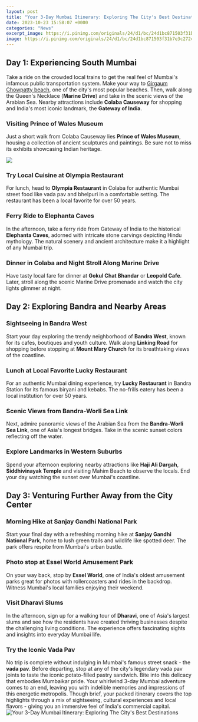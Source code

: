 ```yaml
---
layout: post
title: "Your 3-Day Mumbai Itinerary: Exploring The City's Best Destinations"
date: 2023-10-23 15:58:07 +0000
categories: "News"
excerpt_image: https://i.pinimg.com/originals/24/d1/bc/24d1bc871503f31b7e3c272c32035c9a.jpg
image: https://i.pinimg.com/originals/24/d1/bc/24d1bc871503f31b7e3c272c32035c9a.jpg
---
```


## Day 1: Experiencing South Mumbai 
Take a ride on the crowded local trains to get the real feel of Mumbai's infamous public transportation system. Make your way to [Girgaum Chowpatty beach](https://thetopnews.github.io/my-dual-playstation-5-setup-for-continued-gameplay-during-recovery/), one of the city's most popular beaches. Then, walk along the Queen's Necklace (**Marine Drive**) and take in the scenic views of the Arabian Sea. Nearby attractions include **Colaba Causeway** for shopping and India's most iconic landmark, the **Gateway of India**. 
### Visiting Prince of Wales Museum
Just a short walk from Colaba Causeway lies **Prince of Wales Museum**, housing a collection of ancient sculptures and paintings. Be sure not to miss its exhibits showcasing Indian heritage. 

![](https://cdn.destguides.com/files/store/itineraryday/759/background_image/jpeg_large_202112291737-13ebe30e70e7351c6e6a08d4046290aa.jpeg)
### Try Local Cuisine at Olympia Restaurant  
For lunch, head to **Olympia Restaurant** in Colaba for authentic Mumbai street food like vada pav and bhelpuri in a comfortable setting. The restaurant has been a local favorite for over 50 years.
### Ferry Ride to Elephanta Caves
In the afternoon, take a ferry ride from Gateway of India to the historical **Elephanta Caves**, adorned with intricate stone carvings depicting Hindu mythology. The natural scenery and ancient architecture make it a highlight of any Mumbai trip.
### Dinner in Colaba and Night Stroll Along Marine Drive
Have tasty local fare for dinner at **Gokul Chat Bhandar** or **Leopold Cafe**. Later, stroll along the scenic Marine Drive promenade and watch the city lights glimmer at night. 
## Day 2: Exploring Bandra and Nearby Areas
### Sightseeing in Bandra West
Start your day exploring the trendy neighborhood of **Bandra West**, known for its cafes, boutiques and youth culture. Walk along **Linking Road** for shopping before stopping at **Mount Mary Church** for its breathtaking views of the coastline. 
### Lunch at Local Favorite Lucky Restaurant   
For an authentic Mumbai dining experience, try **Lucky Restaurant** in Bandra Station for its famous biryani and kebabs. The no-frills eatery has been a local institution for over 50 years.
### Scenic Views from Bandra-Worli Sea Link
Next, admire panoramic views of the Arabian Sea from the **Bandra-Worli Sea Link**, one of Asia's longest bridges. Take in the scenic sunset colors reflecting off the water. 
### Explore Landmarks in Western Suburbs
Spend your afternoon exploring nearby attractions like **Haji Ali Dargah**, **Siddhivinayak Temple** and visiting Mahim Beach to observe the locals. End your day watching the sunset over Mumbai's coastline.
## Day 3: Venturing Further Away from the City Center  
### Morning Hike at Sanjay Gandhi National Park
Start your final day with a refreshing morning hike at **Sanjay Gandhi National Park**, home to lush green trails and wildlife like spotted deer. The park offers respite from Mumbai's urban bustle.
### Photo stop at Essel World Amusement Park  
On your way back, stop by **Essel World**, one of India's oldest amusement parks great for photos with rollercoasters and rides in the backdrop. Witness Mumbai's local families enjoying their weekend. 
### Visit Dharavi Slums 
In the afternoon, sign up for a walking tour of **Dharavi**, one of Asia's largest slums and see how the residents have created thriving businesses despite the challenging living conditions. The experience offers fascinating sights and insights into everyday Mumbai life.  
### Try the Iconic Vada Pav
No trip is complete without indulging in Mumbai's famous street snack - the **vada pav**. Before departing, stop at any of the city's legendary vada pav joints to taste the iconic potato-filled pastry sandwich. Bite into this delicacy that embodies Mumbaikar pride. 
Your whirlwind 3-day Mumbai adventure comes to an end, leaving you with indelible memories and impressions of this energetic metropolis. Though brief, your packed itinerary covers the top highlights through a mix of sightseeing, cultural experiences and local flavors - giving you an immersive feel of India's commercial capital.
![Your 3-Day Mumbai Itinerary: Exploring The City's Best Destinations](https://i.pinimg.com/originals/24/d1/bc/24d1bc871503f31b7e3c272c32035c9a.jpg)
